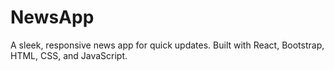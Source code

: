 # NewsApp
A sleek, responsive news app for quick updates. Built with React, Bootstrap, HTML, CSS, and JavaScript.
